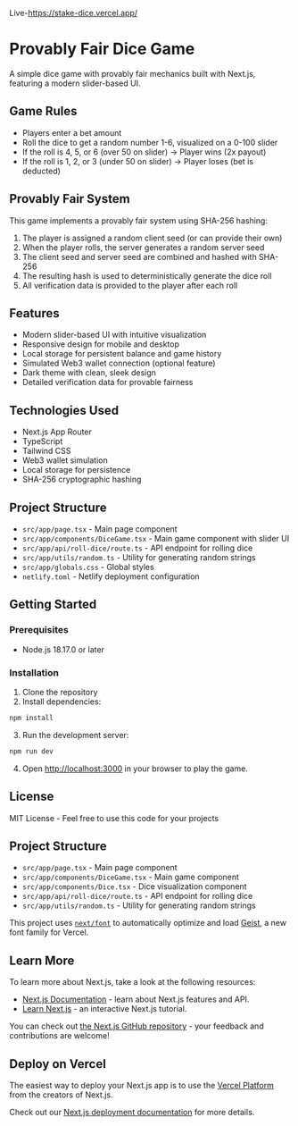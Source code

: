 Live-https://stake-dice.vercel.app/

# Provably Fair Dice Game

A simple dice game with provably fair mechanics built with Next.js, featuring a modern slider-based UI.

## Game Rules

- Players enter a bet amount
- Roll the dice to get a random number 1-6, visualized on a 0-100 slider
- If the roll is 4, 5, or 6 (over 50 on slider) → Player wins (2x payout)
- If the roll is 1, 2, or 3 (under 50 on slider) → Player loses (bet is deducted)

## Provably Fair System

This game implements a provably fair system using SHA-256 hashing:

1. The player is assigned a random client seed (or can provide their own)
2. When the player rolls, the server generates a random server seed
3. The client seed and server seed are combined and hashed with SHA-256
4. The resulting hash is used to deterministically generate the dice roll
5. All verification data is provided to the player after each roll

## Features

- Modern slider-based UI with intuitive visualization
- Responsive design for mobile and desktop
- Local storage for persistent balance and game history
- Simulated Web3 wallet connection (optional feature)
- Dark theme with clean, sleek design
- Detailed verification data for provable fairness

## Technologies Used

- Next.js App Router
- TypeScript
- Tailwind CSS
- Web3 wallet simulation
- Local storage for persistence
- SHA-256 cryptographic hashing

## Project Structure

- `src/app/page.tsx` - Main page component
- `src/app/components/DiceGame.tsx` - Main game component with slider UI
- `src/app/api/roll-dice/route.ts` - API endpoint for rolling dice
- `src/app/utils/random.ts` - Utility for generating random strings
- `src/app/globals.css` - Global styles
- `netlify.toml` - Netlify deployment configuration

## Getting Started

### Prerequisites

- Node.js 18.17.0 or later

### Installation

1. Clone the repository
2. Install dependencies:

```bash
npm install
```

3. Run the development server:

```bash
npm run dev
```

4. Open [http://localhost:3000](http://localhost:3000) in your browser to play the game.


## License

MIT License - Feel free to use this code for your projects

## Project Structure

- `src/app/page.tsx` - Main page component
- `src/app/components/DiceGame.tsx` - Main game component
- `src/app/components/Dice.tsx` - Dice visualization component
- `src/app/api/roll-dice/route.ts` - API endpoint for rolling dice
- `src/app/utils/random.ts` - Utility for generating random strings

This project uses [`next/font`](https://nextjs.org/docs/app/building-your-application/optimizing/fonts) to automatically optimize and load [Geist](https://vercel.com/font), a new font family for Vercel.

## Learn More

To learn more about Next.js, take a look at the following resources:

- [Next.js Documentation](https://nextjs.org/docs) - learn about Next.js features and API.
- [Learn Next.js](https://nextjs.org/learn) - an interactive Next.js tutorial.

You can check out [the Next.js GitHub repository](https://github.com/vercel/next.js) - your feedback and contributions are welcome!

## Deploy on Vercel

The easiest way to deploy your Next.js app is to use the [Vercel Platform](https://vercel.com/new?utm_medium=default-template&filter=next.js&utm_source=create-next-app&utm_campaign=create-next-app-readme) from the creators of Next.js.

Check out our [Next.js deployment documentation](https://nextjs.org/docs/app/building-your-application/deploying) for more details.
